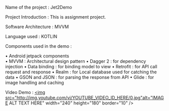 Name of the project : Jet2Demo

Project Introduction :  This is assignment project.

Software Architecture :  MVVM 

Language used : KOTLIN

Components used in the demo : 

•	Android jetpack components   
•	MVVM : Architectural design pattern 
•	Dagger 2 : for dependency injection
•	Data binding : for binding model to view 
•	Retrofit : for API call request and response 
•	Realm : for Local database used for catching the data 
•	GSON and JSON : for parsing the response from API 
•	Glide : for image handling and caching




Video Demo :
<a href="http://www.youtube.com/watch?feature=player_embedded&v=3ugs82hdrP8" target="_blank"><img src="http://img.youtube.com/vi/YOUTUBE_VIDEO_ID_HERE/0.jpg"alt="IMAGE ALT TEXT HERE" width="240" height="180" border="10" /></a>
